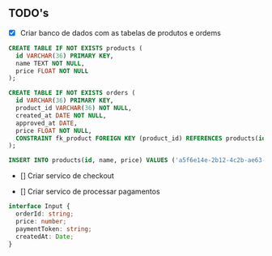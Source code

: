 ## TODO's

- [x] Criar banco de dados com as tabelas de produtos e ordems

```sql
CREATE TABLE IF NOT EXISTS products (
  id VARCHAR(36) PRIMARY KEY,
  name TEXT NOT NULL,
  price FLOAT NOT NULL
);

CREATE TABLE IF NOT EXISTS orders (
  id VARCHAR(36) PRIMARY KEY,
  product_id VARCHAR(36) NOT NULL,
  created_at DATE NOT NULL,
  approved_at DATE,
  price FLOAT NOT NULL,
  CONSTRAINT fk_product FOREIGN KEY (product_id) REFERENCES products(id)
);

INSERT INTO products(id, name, price) VALUES ('a5f6e14e-2b12-4c2b-ae63-f85fbe05f141', 'produto-01', 134.50)
```

- [] Criar servico de checkout

- [] Criar servico de processar pagamentos

```ts
interface Input {
  orderId: string;
  price: number;
  paymentToken: string;
  createdAt: Date;
}
```
